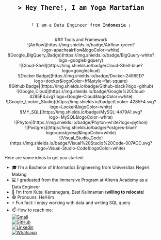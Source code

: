<h2 align="center">
        <samp>&gt; Hey There!, I am Yoga Martafian</samp>
</h2>
<p align="center"> 
  <samp>
    <br>
    「 I am a Data Engineer from <b>Indonesia</b> 」
    <br>
    <br>
  </samp>
</p>

<p align="center">
### Tools and Framework
<br>![Airflow](https://img.shields.io/badge/Airflow-green?logo=apacheairflow&logoColor=white)
<br>![Google_BigQuery_Badge](https://img.shields.io/badge/BigQuery-white?logo=googlebigquery)
<br>![Cloud-Shell](https://img.shields.io/badge/Cloud-Shell-blue?logo=googlecloud)
<br>![Docker Badge](https://img.shields.io/badge/Docker-2496ED?logo=docker&logoColor=fff&style=flat-square)
<br>![Github Badge](https://img.shields.io/badge/Github-black?logo=github)
<br>![Google_Cloud](https://img.shields.io/badge/Google%20Cloud-4285F4.svg?logo=Google-Cloud&logoColor=white)
<br>![Google_Looker_Studio](https://img.shields.io/badge/Looker-4285F4.svg?logo=Looker&logoColor=white)
<br>![MY_SQL](https://img.shields.io/badge/MySQL-4479A1.svg?logo=MySQL&logoColor=white)
<br>![Phyton](https://img.shields.io/badge/Phyton-white?logo=python)
<br>![Postgres](https://img.shields.io/badge/Postgres-blue?logo=postgresql&logoColor=white)
<br>![Visual_Studio_Code](https://img.shields.io/badge/Visual%20Studio%20Code-007ACC.svg?logo=Visual-Studio-Code&logoColor=white)
</p>

Here are some ideas to get you started:

- 🎓 I’m a Bachelor of Informatics Engineering from Universitas Negeri Malang
- 💻 I graduated from the Immersive Program at Alterra Academy as a Data Engineer
- 🏫 I’m from Kutai Kartanegara, East Kalimantan (**willing to relocate**)
- 😄 Pronouns: He/Him
- ⚡ Fun fact: I enjoy working with data and writing SQL query
- 📫 How to reach me:
  <br>[![Gmail](https://img.shields.io/badge/Gmail-EA4335.svg?style=for-the-badge&logo=Gmail&logoColor=white)](mailto:yogamartafian@gmail.com)
  <br>[![GitHub](https://img.shields.io/badge/GitHub-181717.svg?style=for-the-badge&logo=GitHub&logoColor=white)](https://github.com/yogamartafian)
  <br>[![Linkedin](https://img.shields.io/badge/LinkedIn-0A66C2.svg?style=for-the-badge&logo=LinkedIn&logoColor=white)](https://www.linkedin.com/in/yogamartafian)
  <br>[![Whatsapp](https://img.shields.io/badge/WhatsApp-25D366.svg?style=for-the-badge&logo=WhatsApp&logoColor=white)](https://wa.me/6285195900903)
